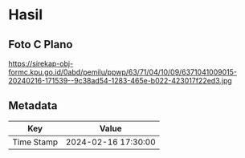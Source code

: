 # Hasil

## Foto C Plano

https://sirekap-obj-formc.kpu.go.id/0abd/pemilu/ppwp/63/71/04/10/09/6371041009015-20240216-171539--9c38ad54-1283-465e-b022-423017f22ed3.jpg


## Metadata

| Key        | Value               |
| ---------- | ------------------- |
| Time Stamp | 2024-02-16 17:30:00 |



